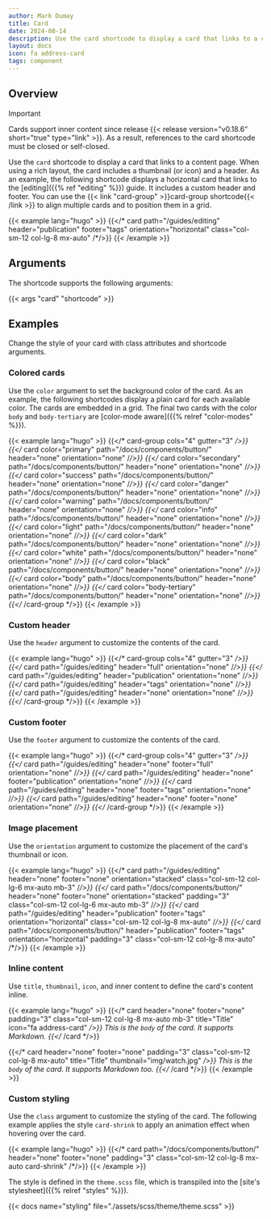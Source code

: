```yaml
---
author: Mark Dumay
title: Card
date: 2024-08-14
description: Use the card shortcode to display a card that links to a content page.
layout: docs
icon: fa address-card
tags: component
---
```


## Overview

> [!IMPORTANT]
> Cards support inner content since release {{< release version="v0.18.6" short="true" type="link" >}}. As a result, references to the card shortcode must be closed or self-closed.

Use the `card` shortcode to display a card that links to a content page. When using a rich layout, the card includes a thumbnail (or icon) and a header. As an example, the following shortcode displays a horizontal card that links to the [editing]({{% ref "editing" %}}) guide. It includes a custom header and footer. You can use the {{< link "card-group" >}}card-group shortcode{{< /link >}} to align multiple cards and to position them in a grid.

<!-- markdownlint-disable MD037 -->
{{< example lang="hugo" >}}
{{</* card path="/guides/editing" header="publication" footer="tags" orientation="horizontal" class="col-sm-12 col-lg-8 mx-auto" /*/>}}
{{< /example >}}
<!-- markdownlint-enable MD037 -->

## Arguments

The shortcode supports the following arguments:

{{< args "card" "shortcode" >}}

## Examples

Change the style of your card with class attributes and shortcode arguments.

### Colored cards

Use the `color` argument to set the background color of the card. As an example, the following shortcodes display a plain card for each available color. The cards are embedded in a grid. The final two cards with the color `body` and `body-tertiary` are [color-mode aware]({{% relref "color-modes" %}}).

<!-- markdownlint-disable MD037 -->
{{< example lang="hugo" >}}
{{</* card-group cols="4" gutter="3" */>}}
    {{</* card color="primary" path="/docs/components/button/" header="none" orientation="none" /*/>}}
    {{</* card color="secondary" path="/docs/components/button/" header="none" orientation="none" /*/>}}
    {{</* card color="success" path="/docs/components/button/" header="none" orientation="none" /*/>}}
    {{</* card color="danger" path="/docs/components/button/" header="none" orientation="none" /*/>}}
    {{</* card color="warning" path="/docs/components/button/" header="none" orientation="none" /*/>}}
    {{</* card color="info" path="/docs/components/button/" header="none" orientation="none" /*/>}}
    {{</* card color="light" path="/docs/components/button/" header="none" orientation="none" /*/>}}
    {{</* card color="dark" path="/docs/components/button/" header="none" orientation="none" /*/>}}
    {{</* card color="white" path="/docs/components/button/" header="none" orientation="none" /*/>}}
    {{</* card color="black" path="/docs/components/button/" header="none" orientation="none" /*/>}}
    {{</* card color="body" path="/docs/components/button/" header="none" orientation="none" /*/>}}
    {{</* card color="body-tertiary" path="/docs/components/button/" header="none" orientation="none" /*/>}}
{{</* /card-group */>}}
{{< /example >}}
<!-- markdownlint-enable MD037 -->

### Custom header

Use the `header` argument to customize the contents of the card.

<!-- markdownlint-disable MD037 -->
{{< example lang="hugo" >}}
{{</* card-group cols="4" gutter="3" */>}}
    {{</* card path="/guides/editing" header="full" orientation="none" /*/>}}
    {{</* card path="/guides/editing" header="publication" orientation="none" /*/>}}
    {{</* card path="/guides/editing" header="tags" orientation="none" /*/>}}
    {{</* card path="/guides/editing" header="none" orientation="none" /*/>}}
{{</* /card-group */>}}
{{< /example >}}
<!-- markdownlint-enable MD037 -->

### Custom footer

Use the `footer` argument to customize the contents of the card.

<!-- markdownlint-disable MD037 -->
{{< example lang="hugo" >}}
{{</* card-group cols="4" gutter="3" */>}}
    {{</* card path="/guides/editing" header="none" footer="full" orientation="none" /*/>}}
    {{</* card path="/guides/editing" header="none" footer="publication" orientation="none" /*/>}}
    {{</* card path="/guides/editing" header="none" footer="tags" orientation="none" /*/>}}
    {{</* card path="/guides/editing" header="none" footer="none" orientation="none" /*/>}}
{{</* /card-group */>}}
{{< /example >}}
<!-- markdownlint-enable MD037 -->

### Image placement

Use the `orientation` argument to customize the placement of the card's thumbnail or icon.

<!-- markdownlint-disable MD037 -->
{{< example lang="hugo" >}}
{{</* card path="/guides/editing" header="none" footer="none" orientation="stacked" class="col-sm-12 col-lg-6 mx-auto mb-3" /*/>}}
{{</* card path="/docs/components/button/" header="none" footer="none" orientation="stacked" padding="3" class="col-sm-12 col-lg-6 mx-auto mb-3" /*/>}}
{{</* card path="/guides/editing" header="publication" footer="tags" orientation="horizontal" class="col-sm-12 col-lg-8 mx-auto" /*/>}}
{{</* card path="/docs/components/button/" header="publication" footer="tags" orientation="horizontal" padding="3" class="col-sm-12 col-lg-8 mx-auto" /*/>}}
{{< /example >}}
<!-- markdownlint-enable MD037 -->

### Inline content

Use `title`, `thumbnail`, `icon`, and inner content to define the card's content inline.

<!-- markdownlint-disable MD037 -->
{{< example lang="hugo" >}}
{{</* card header="none" footer="none" padding="3" class="col-sm-12 col-lg-8 mx-auto mb-3" title="Title" icon="fa address-card" */>}}
    This is the `body` of the card. It supports Markdown.
{{</* /card */>}}

{{</* card header="none" footer="none" padding="3" class="col-sm-12 col-lg-8 mx-auto" title="Title" thumbnail="img/watch.jpg" */>}}
    This is the `body` of the card. It supports Markdown too.
{{</* /card */>}}
{{< /example >}}
<!-- markdownlint-enable MD037 -->

### Custom styling

Use the `class` argument to customize the styling of the card. The following example applies the style `card-shrink` to apply an animation effect when hovering over the card.

<!-- markdownlint-disable MD037 -->
{{< example lang="hugo" >}}
{{</* card path="/docs/components/button/" header="none" footer="none" padding="3" class="col-sm-12 col-lg-8 mx-auto card-shrink" /*/>}}
{{< /example >}}
<!-- markdownlint-enable MD037 -->

The style is defined in the `theme.scss` file, which is transpiled into the [site's stylesheet]({{% relref "styles" %}}).

{{< docs name="styling" file="./assets/scss/theme/theme.scss" >}}
